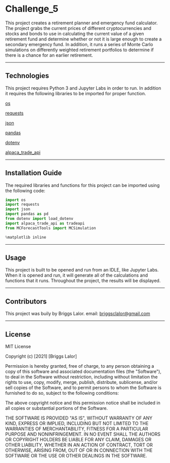 # Challenge_5

This project creates a retirement planner and emergency fund calculator. The project grabs the current prices of different cryptocurrencies and stocks and bonds to use in calculating the current value of a given retirement fund and determine whether or not it is large enough to create a secondary emergency fund. In addition, it runs a series of Monte Carlo simulations on differently weighted retirement portfolios to determine if there is a chance for an earlier retirement. 

---

## Technologies

This project requires Python 3 and Jupyter Labs in order to run. In addition it requires the following libraries to be imported for proper function.

  [os](https://docs.python.org/3/library/os.html)
  
  [requests](https://docs.python.org/3/library/os.html)
  
  [json](https://docs.python.org/3/library/json.html)
 
  [pandas](https://pandas.pydata.org/)
  
  [dotenv](https://pypi.org/project/python-dotenv/)
  
  [alpaca_trade_api](https://alpaca.markets/docs/api-documentation/)
  
  ---
  
  ## Installation Guide 
  
  The required libraries and functions for this project can be imported using the following code:
  
  ```python 
  import os
  import requests
  import json
  import pandas as pd
  from dotenv import load_dotenv
  import alpaca_trade_api as tradeapi
  from MCForecastTools import MCSimulation

  %matplotlib inline
```

---

## Usage 

This project is built to be opened and run from an IDLE, like Jupyter Labs. When it is opened and run, it will generate all of the calculations and functions that it runs. Throughout the project, the results will be displayed. 

---

## Contributors

This project was buily by Briggs Lalor.
email: briggsclalor@gmail.com

---

## License

MIT License

Copyright (c) [2021] [Briggs Lalor]

Permission is hereby granted, free of charge, to any person obtaining a copy
of this software and associated documentation files (the "Software"), to deal
in the Software without restriction, including without limitation the rights
to use, copy, modify, merge, publish, distribute, sublicense, and/or sell
copies of the Software, and to permit persons to whom the Software is
furnished to do so, subject to the following conditions:

The above copyright notice and this permission notice shall be included in all
copies or substantial portions of the Software.

THE SOFTWARE IS PROVIDED "AS IS", WITHOUT WARRANTY OF ANY KIND, EXPRESS OR
IMPLIED, INCLUDING BUT NOT LIMITED TO THE WARRANTIES OF MERCHANTABILITY,
FITNESS FOR A PARTICULAR PURPOSE AND NONINFRINGEMENT. IN NO EVENT SHALL THE
AUTHORS OR COPYRIGHT HOLDERS BE LIABLE FOR ANY CLAIM, DAMAGES OR OTHER
LIABILITY, WHETHER IN AN ACTION OF CONTRACT, TORT OR OTHERWISE, ARISING FROM,
OUT OF OR IN CONNECTION WITH THE SOFTWARE OR THE USE OR OTHER DEALINGS IN THE
SOFTWARE.
  
